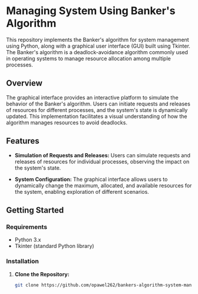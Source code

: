 # Managing System Using Banker's Algorithm

This repository implements the Banker's algorithm for system management using Python, along with a graphical user interface (GUI) built using Tkinter. The Banker's algorithm is a deadlock-avoidance algorithm commonly used in operating systems to manage resource allocation among multiple processes.

## Overview

The graphical interface provides an interactive platform to simulate the behavior of the Banker's algorithm. Users can initiate requests and releases of resources for different processes, and the system's state is dynamically updated. This implementation facilitates a visual understanding of how the algorithm manages resources to avoid deadlocks.

## Features

- **Simulation of Requests and Releases:** Users can simulate requests and releases of resources for individual processes, observing the impact on the system's state.

- **System Configuration:** The graphical interface allows users to dynamically change the maximum, allocated, and available resources for the system, enabling exploration of different scenarios.

## Getting Started

### Requirements

- Python 3.x
- Tkinter (standard Python library)

### Installation

1. **Clone the Repository:**
   ```bash
   git clone https://github.com/opawel262/bankers-algorithm-system-management.git
   ```
